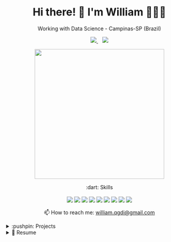 <h1 align='center'>
  Hi there! 👋 I'm William 👨‍💻🤖
</h1>

<p align='center'>
  Working with Data Science - Campinas-SP (Brazil)
</p>

<p align='center'>
  <a href="https://www.linkedin.com/in/williamsm01010101/">
    <img src="https://img.shields.io/badge/linkedin-%230077B5.svg?&style=for-the-badge&logo=linkedin&logoColor=white" />
  </a>&nbsp;&nbsp;
  <a href="https://www.kaggle.com/laosdata">
    <img src="https://img.shields.io/badge/Kaggle-20BEFF?style=for-the-badge&logo=Kaggle&logoColor=white" />
  </a>
</p>

<p align='center'>
  <a href="#"><img src="https://github-readme-stats.vercel.app/api?username=WilliamSMendes&show_icons=true&count_private=true&theme=radical" width="350"></a>
</p>

<p align='center'>
  :dart: Skills<br/><br/>
  <img src="https://img.shields.io/badge/Python-14354C?style=for-the-badge&logo=python&logoColor=white" />
  <img src="https://img.shields.io/badge/OpenCV-27338e?style=for-the-badge&logo=OpenCV&logoColor=white" />
  <img src="https://img.shields.io/badge/Selenium-43B02A?style=for-the-badge&logo=Selenium&logoColor=white" />
  <img src="https://img.shields.io/badge/TensorFlow-FF6F00?style=for-the-badge&logo=TensorFlow&logoColor=white" />
  <img src="https://img.shields.io/badge/Keras-D00000?style=for-the-badge&logo=Keras&logoColor=white" />
  <img src="https://img.shields.io/badge/PyTorch-EE4C2C?style=for-the-badge&logo=PyTorch&logoColor=white" />
  <img src="https://img.shields.io/badge/Numpy-777BB4?style=for-the-badge&logo=numpy&logoColor=white" />
  <img src="https://img.shields.io/badge/Pandas-2C2D72?style=for-the-badge&logo=pandas&logoColor=white" />
  <img src="https://img.shields.io/badge/scikit_learn-F7931E?style=for-the-badge&logo=scikit-learn&logoColor=white" />
</p>

<p align='center'>
  📫 How to reach me: <a href='mailto:william.qgdi@gmail.com'>william.qgdi@gmail.com</a>
</p>

<details>
  <summary>:pushpin: Projects</summary>
  <table align='center'>
    <tr>
      <td><a href="#"><img src="https://github-readme-stats.vercel.app/api/pin/?username=WilliamSMendes&repo=violence-weapon_detection&show_icons=true&count_private=true&theme=radical" width="350"></a></td>
      <td><a href="#"><img src="https://github-readme-stats.vercel.app/api/pin/?username=WilliamSMendes&repo=llm-multimodal&show_icons=true&count_private=true&theme=radical" width="350"></a></td>
    </tr>
    <tr>
      <td><a href="#"><img src="https://github-readme-stats.vercel.app/api/pin/?username=WilliamSMendes&repo=prompt-generator&show_icons=true&count_private=true&theme=radical" width="350"></a></td>
      <td><a href="#"><img src="https://github-readme-stats.vercel.app/api/pin/?username=WilliamSMendes&repo=EnergyResourceAgent&show_icons=true&count_private=true&theme=radical" width="350"></a></td>
    </tr>
    <tr>
      <td><a href="#"><img src="https://github-readme-stats.vercel.app/api/pin/?username=WilliamSMendes&repo=computer-vision_audio-control&show_icons=true&count_private=true&theme=radical" width="350"></a></td>
      <td><a href="#"><img src="https://github-readme-stats.vercel.app/api/pin/?username=WilliamSMendes&repo=storytelling_amazon_firepots&show_icons=true&count_private=true&theme=radical" width="350"></a></td>
    </tr>
    <tr>
      <td><a href="#"><img src="https://github-readme-stats.vercel.app/api/pin/?username=WilliamSMendes&repo=tweets_NLP_Keras_classifier&show_icons=true&count_private=true&theme=radical" width="350"></a></td>
      <td><a href="#"><img src="https://github-readme-stats.vercel.app/api/pin/?username=WilliamSMendes&repo=NLP_binary-classifier-tweets&show_icons=true&count_private=true&theme=radical" width="350"></a></td>
    </tr>
    <tr>
      <td><a href="#"><img src="https://github-readme-stats.vercel.app/api/pin/?username=WilliamSMendes&repo=multiclass_students_classifier&show_icons=true&count_private=true&theme=radical" width="350"></a></td>
    </tr>
  </table>
</details>

<details>
  <summary>📃 Resume</summary>

## Professional experience

  - Data Scientist at Ab Inbev (2023 - current role)
  - Junior Data Scientist at Kumulus Cloud & Data (2021-2023)
  
## Education

- 📖 **Bachelor's Industrial Automation Technologyst**\
📆 2021 - 2023\
📍 **IFSP - Instituto Federal de Educação, Ciência e Tecnologia de São Paulo** - Piracicaba, Brazil

## Certifications

- :heavy_check_mark: **Microsoft Certified: Azure AI Engineer - 07/2023**
- :heavy_check_mark: **Microsoft Certified: Azure Fundamentals - 03/2022**
- :heavy_check_mark: **Microsoft Certified: Azure Data Fundamentals - 02/2022**
- :heavy_check_mark: **Microsoft Certified: Azure AI Fundamentals - 11/2021**

</details>
